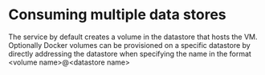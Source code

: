 # Consuming multiple data stores

The service by default creates a volume in the datastore that hosts the VM. Optionally Docker volumes can be provisioned on a specific datastore by directly addressing the datastore when specifying the name in the format &lt;volume name>@&lt;datastore name>

<script type="text/javascript" src="https://asciinema.org/a/80428.js" id="asciicast-80428" async></script>
